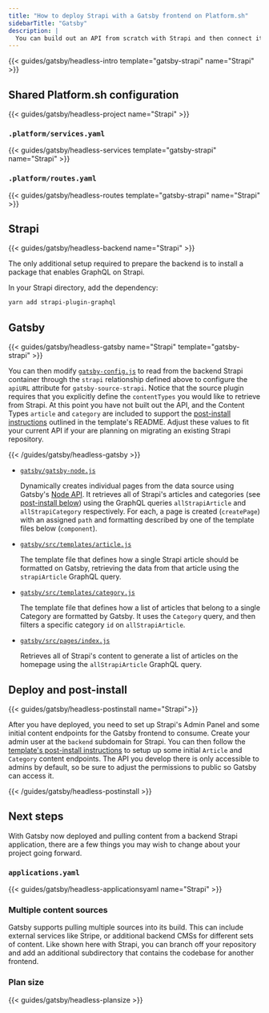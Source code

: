 ```yaml
---
title: "How to deploy Strapi with a Gatsby frontend on Platform.sh"
sidebarTitle: "Gatsby"
description: |
  You can build out an API from scratch with Strapi and then connect its data to a frontend Gatsby app with `gatsby-source-strapi`.
---
```


{{< guides/gatsby/headless-intro template="gatsby-strapi" name="Strapi" >}}

## Shared Platform.sh configuration

{{< guides/gatsby/headless-project name="Strapi" >}}

### `.platform/services.yaml`

{{< guides/gatsby/headless-services template="gatsby-strapi" name="Strapi" >}}

### `.platform/routes.yaml`

{{< guides/gatsby/headless-routes template="gatsby-strapi" name="Strapi" >}}

## Strapi

{{< guides/gatsby/headless-backend name="Strapi" >}}

The only additional setup required to prepare the backend is to install a package that enables GraphQL on Strapi.

In your Strapi directory, add the dependency:

```bash
yarn add strapi-plugin-graphql
```

## Gatsby

{{< guides/gatsby/headless-gatsby name="Strapi" template="gatsby-strapi" >}}

You can then modify [`gatsby-config.js`](https://www.gatsbyjs.com/docs/reference/config-files/gatsby-config/) to read from the backend Strapi container through the `strapi` relationship defined above to configure the `apiURL` attribute for `gatsby-source-strapi`. Notice that the source plugin requires that you explicitly define the `contentTypes` you would like to retrieve from Strapi. At this point you have not built out the API, and the Content Types `article` and `category` are included to support the [post-install instructions](https://github.com/platformsh-templates/gatsby-strapi/tree/update#post-install) outlined in the template's README. Adjust these values to fit your current API if your are planning on migrating an existing Strapi repository.

{{< /guides/gatsby/headless-gatsby >}}

- [`gatsby/gatsby-node.js`](https://github.com/platformsh-templates/gatsby-strapi/blob/master/gatsby/gatsby-node.js)

  Dynamically creates individual pages from the data source using Gatsby's [Node API](https://www.gatsbyjs.com/docs/reference/config-files/gatsby-node/). It retrieves all of Strapi's articles and categories (see [post-install below](#deploy-and-post-install)) using the GraphQL queries `allStrapiArticle` and `allStrapiCategory` respectively. For each, a page is created (`createPage`) with an assigned `path` and formatting described by one of the template files below (`component`).

- [`gatsby/src/templates/article.js`](https://github.com/platformsh-templates/gatsby-strapi/blob/master/gatsby/src/templates/article.js)

  The template file that defines how a single Strapi article should be formatted on Gatsby, retrieving the data from that article using the `strapiArticle` GraphQL query.

- [`gatsby/src/templates/category.js`](https://github.com/platformsh-templates/gatsby-strapi/blob/master/gatsby/src/templates/category.js)

  The template file that defines how a list of articles that belong to a single Category are formatted by Gatsby. It uses the `Category` query, and then filters a specific category `id` on `allStrapiArticle`.

- [`gatsby/src/pages/index.js`](https://github.com/platformsh-templates/gatsby-strapi/blob/master/gatsby/src/pages/index.js)

  Retrieves all of Strapi's content to generate a list of articles on the homepage using the `allStrapiArticle` GraphQL query.

## Deploy and post-install

{{< guides/gatsby/headless-postinstall name="Strapi">}}

After you have deployed, you need to set up Strapi's Admin Panel and some initial content endpoints for the Gatsby frontend to consume. Create your admin user at the `backend` subdomain for Strapi. You can then follow the [template's post-install instructions](https://github.com/platformsh-templates/gatsby-strapi/tree/update#post-install) to setup up some initial `Article` and `Category` content endpoints. The API you develop there is only accessible to admins by default, so be sure to adjust the permissions to public so Gatsby can access it.

{{< /guides/gatsby/headless-postinstall >}}

## Next steps

With Gatsby now deployed and pulling content from a backend Strapi application, there are a few things you may wish to change about your project going forward.

### `applications.yaml`

{{< guides/gatsby/headless-applicationsyaml name="Strapi" >}}

### Multiple content sources

Gatsby supports pulling multiple sources into its build. This can include external services like Stripe, or additional backend CMSs for different sets of content. Like shown here with Strapi, you can branch off your repository and add an additional subdirectory that contains the codebase for another frontend.

### Plan size

{{< guides/gatsby/headless-plansize >}}
